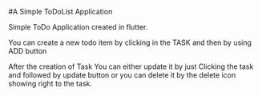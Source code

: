 #A Simple ToDoList Application

Simple ToDo Application created in flutter.

You can create a new todo item by clicking in the TASK and then by using ADD button


After the creation of Task You can either update it by just Clicking the task and followed by update button or you can delete it by the delete icon showing right to the task.
